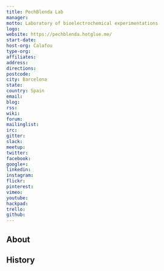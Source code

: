 ```yaml
---
title: PechBlenda Lab
manager: 
motto: Laboratory of bioelectrochemical experimentations
logo: 
website: https://pechblenda.hotglue.me/
start-date: 
host-org: Calafou
type-org: 
affiliates: 
address: 
directions: 
postcode: 
city: Barcelona
state: 
country: Spain
email: 
blog: 
rss: 
wiki: 
forum: 
mailinglist: 
irc: 
gitter: 
slack: 
meetup: 
twitter: 
facebook: 
google+: 
linkedin: 
instagram: 
flickr: 
pinterest: 
vimeo: 
youtube: 
hackpad: 
trello: 
github: 
---
```


## About

## History
